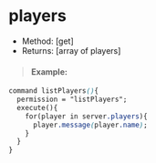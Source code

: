 # players

* Method: \[get\]
* Returns: \[array of players\]

> #### Example:

```css
command listPlayers(){
  permission = "listPlayers";
  execute(){
    for(player in server.players){
      player.message(player.name);
    }
  }
}
```

